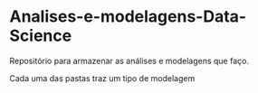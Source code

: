 # Analises-e-modelagens-Data-Science

Repositório para armazenar as análises e modelagens que faço.

Cada uma das pastas traz um tipo de modelagem
